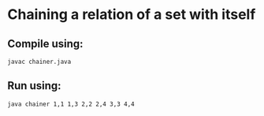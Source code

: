 # Chaining a relation of a set with itself

## Compile using:
    javac chainer.java 
## Run using:
    java chainer 1,1 1,3 2,2 2,4 3,3 4,4